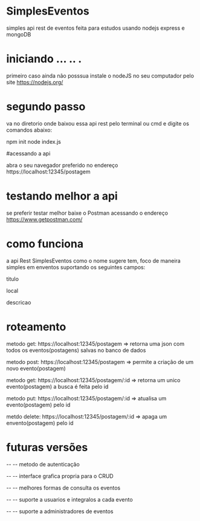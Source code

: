# SimplesEventos
simples api rest de eventos feita para estudos usando nodejs express e mongoDB

# iniciando ... .. .

primeiro caso ainda não posssua instale o nodeJS no seu computador pelo site https://nodejs.org/

# segundo passo

va no diretorio onde baixou essa api rest pelo terminal ou cmd e digite os comandos abaixo:

npm init
node index.js

#acessando a api

abra o seu navegador preferido no endereço https://localhost:12345/postagem

# testando melhor a api

se preferir testar melhor baixe o Postman acessando o endereço https://www.getpostman.com/ 

# como funciona

a api Rest SimplesEventos como o nome sugere tem, foco de maneira simples em enventos suportando os seguintes campos:

titulo

local

descricao

# roteamento

metodo get: https://localhost:12345/postagem => retorna uma json com todos os eventos(postagens) salvas no banco de dados

metodo post: https://localhost:12345/postagem => permite a criação de um novo evento(postagem)

metodo get: https://localhost:12345/postagem/:id => retorna um unico evento(postagem) a busca é feita pelo id

metodo put: https://localhost:12345/postagem/:id => atualisa um evento(postagem)  pelo id

metdo delete: https://localhost:12345/postagem/:id => apaga um envento(postagem) pelo id

# futuras versões

-- -- metodo de autenticação
        
-- -- interface grafica propria para o CRUD

-- -- melhores formas de consulta os eventos

-- -- suporte a usuarios e integralos a cada evento

-- -- suporte a administradores de eventos
 
 
